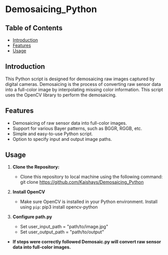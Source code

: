 # Demosaicing_Python

## Table of Contents
- [Introduction](#introduction)
- [Features](#features)
- [Usage](#usage)

## Introduction
This Python script is designed for demosaicing raw images captured by digital cameras. Demosaicing is the process of converting raw sensor data into a full-color image by interpolating missing color information. This script uses the OpenCV library to perform the demosaicing.

## Features
- Demosaicing of raw sensor data into full-color images.
- Support for various Bayer patterns, such as BGGR, RGGB, etc.
- Simple and easy-to-use Python script.
- Option to specify input and output image paths.

## Usage
1. **Clone the Repository:**

    - Clone this repository to local machine using the following command: git clone https://github.com/Kaishays/Demosaicing_Python

2. **Install OpenCV**

    - Make sure OpenCV is installed in your Python environment. Install using `pip`: pip3 install opencv-python

3. **Configure path.py**

    - Set user_input_path = "path/to/image.jpg"
    - Set user_output_path = "path/to/output"

- **If steps were correctly followed Demosaic.py will convert raw sensor data into full-color images.**
